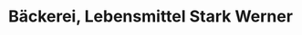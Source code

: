 ---
title: "Bäckerei, Lebensmittel Stark Werner"
url: /auhausen/baeckerei-lebensmittel-stark-werner/
shop: Bäckerei
---